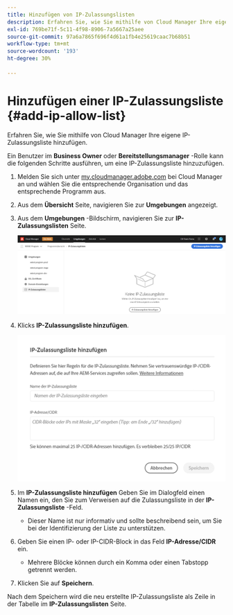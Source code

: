 ```yaml
---
title: Hinzufügen von IP-Zulassungslisten
description: Erfahren Sie, wie Sie mithilfe von Cloud Manager Ihre eigene IP-Zulassungsliste hinzufügen.
exl-id: 769be71f-5c11-4f98-8906-7a5667a25aee
source-git-commit: 97a6a7865f696f4d61a1fb4e25619caac7b68b51
workflow-type: tm+mt
source-wordcount: '193'
ht-degree: 30%

---
```



# Hinzufügen einer IP-Zulassungsliste {#add-ip-allow-list}

Erfahren Sie, wie Sie mithilfe von Cloud Manager Ihre eigene IP-Zulassungsliste hinzufügen.

Ein Benutzer im **Business Owner** oder **Bereitstellungsmanager** -Rolle kann die folgenden Schritte ausführen, um eine IP-Zulassungsliste hinzuzufügen.

1. Melden Sie sich unter [my.cloudmanager.adobe.com](https://my.cloudmanager.adobe.com/) bei Cloud Manager an und wählen Sie die entsprechende Organisation und das entsprechende Programm aus.

1. Aus dem **Übersicht** Seite, navigieren Sie zur **Umgebungen** angezeigt.

1. Aus dem **Umgebungen** -Bildschirm, navigieren Sie zur **IP-Zulassungslisten** Seite.

   ![Option „IP-Zulassungslisten“ im seitlichen Bedienfeld](/help/implementing/cloud-manager/assets/ip-allow-list/ip-allow-list-create.png)

1. Klicks **IP-Zulassungsliste hinzufügen**.

   ![Dialogfeld &quot;IP-Zulassungsliste hinzufügen&quot;](/help/implementing/cloud-manager/assets/ip-allow-list/ip-allow-list-create02.png)

1. Im **IP-Zulassungsliste hinzufügen** Geben Sie im Dialogfeld einen Namen ein, den Sie zum Verweisen auf die Zulassungsliste in der **IP-Zulassungsliste** -Feld.

   * Dieser Name ist nur informativ und sollte beschreibend sein, um Sie bei der Identifizierung der Liste zu unterstützen.

1. Geben Sie einen IP- oder IP-CIDR-Block in das Feld **IP-Adresse/CIDR** ein.

   * Mehrere Blöcke können durch ein Komma oder einen Tabstopp getrennt werden.

1. Klicken Sie auf **Speichern**.

Nach dem Speichern wird die neu erstellte IP-Zulassungsliste als Zeile in der Tabelle im **IP-Zulassungslisten** Seite.
